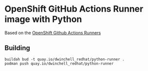 # OpenShift GitHub Actions Runner image with Python

Based on the [OpenShift Github Actions Runners](https://github.com/redhat-actions/openshift-actions-runners)

## Building
```shell
buildah bud -t quay.io/dwinchell_redhat/python-runner .
podman push quay.io/dwinchell_redhat/python-runner 
```
